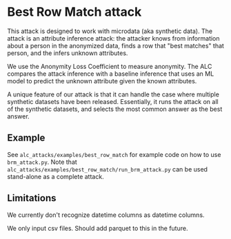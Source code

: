 # Best Row Match attack

This attack is designed to work with microdata (aka synthetic data). The attack is an attribute inference attack: the attacker knows from information about a person in the anonymized data, finds a row that "best matches" that person, and the infers unknown attributes.

We use the Anonymity Loss Coefficient to measure anonymity. The ALC compares the attack inference with a baseline inference that uses an ML model to predict the unknown attribute given the known attributes.

A unique feature of our attack is that it can handle the case where multiple synthetic datasets have been released. Essentially, it runs the attack on all of the synthetic datasets, and selects the most common answer as the best answer.

## Example

See `alc_attacks/examples/best_row_match` for example code on how to use `brm_attack.py`. Note that `alc_attacks/examples/best_row_match/run_brm_attack.py` can be used stand-alone as a complete attack. 

## Limitations

We currently don't recognize datetime columns as datetime columns.

We only input csv files. Should add parquet to this in the future.